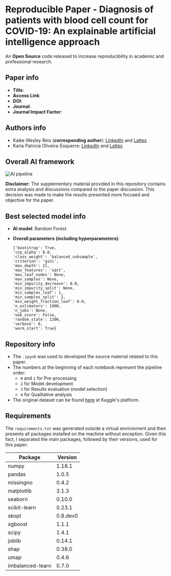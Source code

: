 # Reproducible Paper - Diagnosis of patients with blood cell count for COVID-19: An explainable artificial intelligence approach
An **Open Source**  code released to increase reproducibility in academic and professional research.

## Paper info
- **Title**:
- **Access Link**:
- **DOI**:
- **Journal**:
- **Journal Impact Factor**:

## Authors info
- Kaike Wesley Reis (**corresponding author**): [LinkedIn](https://www.linkedin.com/in/kaike-wesley-reis/) and [Lattes](http://lattes.cnpq.br/0566221555180240)
- Karla Patricia Oliveira-Esquerre: [LinkedIn](https://www.linkedin.com/in/karla-esquerre-5a1b2234/) and [Lattes](http://lattes.cnpq.br/1956096628005272)

## Overall AI framework
![AI pipeline](https://user-images.githubusercontent.com/32513366/89131523-c9692f80-d4e3-11ea-8738-9405275f972e.png)

**Disclaimer**: The supplementary material provided in this repository contains extra analysis and discussions compared to the paper discussion. This decision was made to make the results presented more focused and objective for the paper.

## Best selected model info
- **AI model**: Random Forest
- **Overall parameters (including hyperparameters)**:
 
  ```
  {'bootstrap': True,
  'ccp_alpha': 0.0,
  'class_weight': 'balanced_subsample',
  'criterion': 'gini',
  'max_depth': 21,
  'max_features': 'sqrt',
  'max_leaf_nodes': None,
  'max_samples': None,
  'min_impurity_decrease': 0.0,
  'min_impurity_split': None,
  'min_samples_leaf': 1,
  'min_samples_split': 2,
  'min_weight_fraction_leaf': 0.0,
  'n_estimators': 1000,
  'n_jobs': None,
  'oob_score': False,
  'random_state': 1206,
  'verbose': 0,
  'warm_start': True}
  ```

## Repository info
- The `.ipynb` was used to developed the source material related to this paper.
- The numbers at the beginning of each notebook represent the pipeline order:
  - `0` and `1` for Pre-processing
  - `2` for Model development
  - `3` for Results evaluation (model selection)
  - `4` for Qualitative analysis
- The original dataset can be found [here](https://www.kaggle.com/einsteindata4u/covid19) at Kaggle's platform.

## Requirements
The `requirements.txt` was generated outside a virtual environment and then presents all packages installed on the machine without exception. Given this fact, I separated the main packages, followed by their versions, used for this paper:

Package       | Version
------------ | -------------
numpy        | 1.18.1
pandas       | 1.0.5
missingno    | 0.4.2
matplotlib   | 3.1.3
seaborn      | 0.10.0
scikit-learn | 0.23.1
skopt        | 0.8.dev0
xgboost      | 1.1.1
scipy        | 1.4.1
joblib       | 0.14.1
shap         | 0.38.0
umap         | 0.4.6
imbalanced-learn  | 0.7.0
